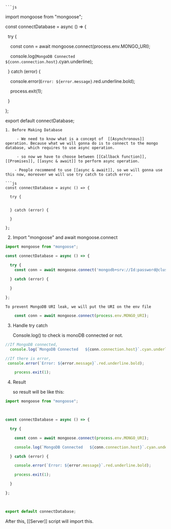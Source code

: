 	```js
import mongoose from "mongoose";

  

const connectDatabase = async () => {

  try {

    const conn = await mongoose.connect(process.env.MONGO_URI);

    console.log(`MongoDB Connected   ${conn.connection.host}`.cyan.underline);

  } catch (error) {

    console.error(`Error: ${error.message}`.red.underline.bold);

    process.exit(1);

  }

};

  

export default connectDatabase;
```
1. Before Making Database

	 - We need to know what is a concept of  [[Asynchronous]] operation. Because what we will gonna do is to connect to the mongo database, which requires to use async operation.
	 
	 - so now we have to choose between [[Callback function]], [[Promises]], [[async & await]] to perform async operation. 

	- People recommend to use [[async & await]], so we will gonna use this now, moreover we will use try catch to catch error.
	
```js
const connectDatabase = async () => {

  try {

 
  } catch (error) {

  }

};
```


2. Import "mongoose" and await mongoose.connect
```js
import mongoose from "mongoose";

const connectDatabase = async () => {

  try {
    const conn = await mongoose.connect('mongodb+srv://Id:password@cluster0.nsxtukq.mongodb.net/filename?retryWrites=true&w=majority');
	 
  } catch (error) {

  }

};
```
	To prevent MongoDB URI leak, we will put the URI on the env file   

```js
    const conn = await mongoose.connect(process.env.MONGO_URI);
```

3. Handle try catch

	 Console.log() to check is monoDB connected or not. 

```js
//If MongoDB connected, 
  console.log(`MongoDB Connected   ${conn.connection.host}`.cyan.underline);

//If there is error,
 console.error(`Error: ${error.message}`.red.underline.bold);

    process.exit(1);
```

4. Result

	so result will be like this: 

```js
import mongoose from "mongoose";

  

const connectDatabase = async () => {

  try {

    const conn = await mongoose.connect(process.env.MONGO_URI);

    console.log(`MongoDB Connected   ${conn.connection.host}`.cyan.underline);

  } catch (error) {

    console.error(`Error: ${error.message}`.red.underline.bold);

    process.exit(1);

  }

};

  

export default connectDatabase;
```
	
	
After this, [[Server]] script will import this.
